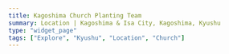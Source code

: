 ```yaml
---
title: Kagoshima Church Planting Team
summary: Location | Kagoshima & Isa City, Kagoshima, Kyushu
type: "widget_page"
tags: ["Explore", "Kyushu", "Location", "Church"]
---
```

